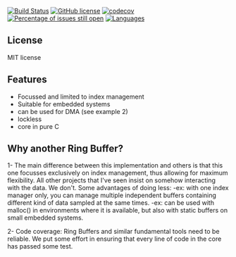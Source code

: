 [![Build Status](https://travis-ci.org/JoelStienlet/RingBuffer.svg?branch=master)](https://travis-ci.org/JoelStienlet/RingBuffer)
[![GitHub license](https://img.shields.io/badge/license-MIT-brightgreen)](https://github.com/JoelStienlet/RingBuffer/blob/master/LICENSE)
[![codecov](https://codecov.io/gh/JoelStienlet/g3logPython/branch/master/graph/badge.svg)](https://codecov.io/gh/JoelStienlet/RingBuffer)
[![Percentage of issues still open](http://isitmaintained.com/badge/open/JoelStienlet/g3logPython.svg)](http://isitmaintained.com/project/JoelStienlet/RingBuffer "Percentage of issues still open")
[![Languages](https://img.shields.io/badge/languages-Python3/C-blue)](https://img.shields.io)

## License
MIT license

## Features
- Focussed and limited to index management
- Suitable for embedded systems
- can be used for DMA (see example 2)
- lockless
- core in pure C

## Why another Ring Buffer?
1- The main difference between this implementation and others is that this one focusses exclusively on index management, thus allowing for maximum flexibility. All other projects that I've seen insist on somehow interacting with the data. We don't.
Some advantages of doing less:
-ex: with one index manager only, you can manage multiple independent buffers containing different kind of data sampled at the same times.
-ex: can be used with malloc() in environments where it is available, but also with static buffers on small embedded systems.

2- Code coverage: Ring Buffers and similar fundamental tools need to be reliable. We put some effort in ensuring that every line of code in the core has passed some test.




